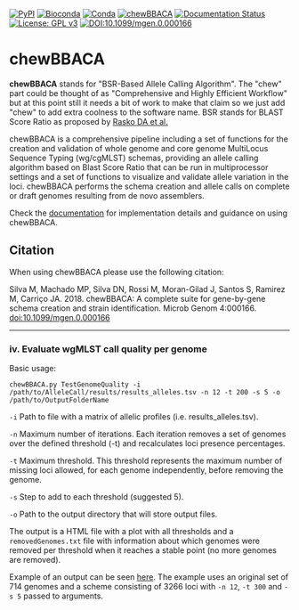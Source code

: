 
[![PyPI](https://img.shields.io/badge/Install%20with-PyPI-blue)](https://pypi.org/project/chewBBACA/#description)
[![Bioconda](https://img.shields.io/badge/Install%20with-bioconda-green)](https://anaconda.org/bioconda/chewbbaca)
[![Conda](https://img.shields.io/conda/dn/bioconda/chewbbaca?color=green)](https://anaconda.org/bioconda/chewbbaca)
[![chewBBACA](https://github.com/B-UMMI/chewBBACA/workflows/chewbbaca/badge.svg)](https://github.com/B-UMMI/chewBBACA/actions?query=workflow%3Achewbbaca)
[![Documentation Status](https://readthedocs.org/projects/chewbbaca/badge/?version=latest)](https://chewbbaca.readthedocs.io/en/latest/?badge=latest)
[![License: GPL v3](https://img.shields.io/github/license/B-UMMI/chewBBACA)](https://www.gnu.org/licenses/gpl-3.0)
[![DOI:10.1099/mgen.0.000166](https://img.shields.io/badge/DOI-10.1099%2Fmgen.0.000166-blue)](http://mgen.microbiologyresearch.org/content/journal/mgen/10.1099/mgen.0.000166)

# chewBBACA

**chewBBACA** stands for "BSR-Based Allele Calling Algorithm". The "chew" part could be thought of as "Comprehensive and  Highly Efficient Workflow" 
but at this point still it needs a bit of work to make that claim so we just add "chew" to add extra coolness to the software name. BSR stands for 
BLAST Score Ratio as proposed by [Rasko DA et al.](http://bmcbioinformatics.biomedcentral.com/articles/10.1186/1471-2105-6-2) 

chewBBACA is a comprehensive pipeline including a set of functions for the creation and validation of whole genome and core genome MultiLocus Sequence 
Typing (wg/cgMLST) schemas, providing an allele calling algorithm based on Blast Score Ratio that can be run in multiprocessor 
settings and a set of functions to visualize and validate allele variation in the loci. chewBBACA performs the schema creation and allele calls on complete or draft genomes resulting from de novo assemblers.

Check the [documentation](https://chewbbaca.readthedocs.io/en/latest/index.html) for implementation details and guidance on using chewBBACA.

## Citation

When using chewBBACA please use the following citation:

Silva M, Machado MP, Silva DN, Rossi M, Moran-Gilad J, Santos S, Ramirez M, Carriço JA. 2018. chewBBACA: A complete suite for gene-by-gene schema creation and strain identification. Microb Genom 4:000166. [doi:10.1099/mgen.0.000166](doi:10.1099/mgen.0.000166)

--------------

### iv. Evaluate wgMLST call quality per genome

Basic usage:

```
chewBBACA.py TestGenomeQuality -i /path/to/AlleleCall/results/results_alleles.tsv -n 12 -t 200 -s 5 -o /path/to/OutputFolderName
```

`-i` Path to file with a matrix of allelic profiles (i.e. results_alleles.tsv).

`-n` Maximum number of iterations. Each iteration removes a set of genomes over the
     defined threshold (-t) and recalculates loci presence percentages.

`-t` Maximum threshold. This threshold represents the maximum number of missing loci
     allowed, for each genome independently, before removing the genome.

`-s` Step to add to each threshold (suggested 5).

`-o` Path to the output directory that will store output files.

The output is a HTML file with a plot with all thresholds and a `removedGenomes.txt` file with
information about which genomes were removed per threshold when it reaches a stable point
(no more genomes are removed).

Example of an output can be seen [here](http://im.fm.ul.pt/chewBBACA/GenomeQual/GenomeQualityPlot_all_genomes.html).
The example uses an original set of 714 genomes and a scheme consisting of 3266 loci with `-n 12`, `-t 300` and `-s 5`
passed to arguments.
